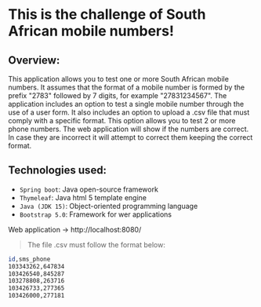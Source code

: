 # This is the challenge of South African mobile numbers!


## Overview:
This application allows you to test one or more South African mobile numbers.
It assumes that the format of a mobile number is formed by the prefix "2783" followed by 7 digits, for example "27831234567".
The application includes an option to test a single mobile number through the use of a user form.
It also includes an option to upload a .csv file that must comply with a specific format. This option allows you to test 2 or more phone numbers.
The web application will show if the numbers are correct. In case they are incorrect it will attempt to correct them keeping the correct format.


## Technologies used:

* `Spring boot`: Java open-source framework
* `Thymeleaf`: Java html 5 template engine
* `Java (JDK 15)`: Object-oriented programming language
* `Bootstrap 5.0`: Framework for wer applications


Web application -> http://localhost:8080/


> The file .csv must follow the format below:
```sh
id,sms_phone
103343262,647834
103426540,845287
103278808,263716
103426733,277365
103426000,277181
```


